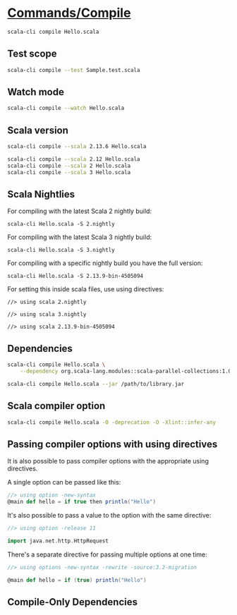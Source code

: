 # [Commands/Compile](https://scala-cli.virtuslab.org/docs/commands/compile)

```bash
scala-cli compile Hello.scala
```

## Test scope

```bash
scala-cli compile --test Sample.test.scala
```

## Watch mode

```bash
scala-cli compile --watch Hello.scala
```

## Scala version

```bash
scala-cli compile --scala 2.13.6 Hello.scala
```

```bash
scala-cli compile --scala 2.12 Hello.scala
scala-cli compile --scala 2 Hello.scala
scala-cli compile --scala 3 Hello.scala
```

## Scala Nightlies

For compiling with the latest Scala 2 nightly build:

`scala-cli Hello.scala -S 2.nightly`

For compiling with the latest Scala 3 nightly build:

`scala-cli Hello.scala -S 3.nightly`

For compiling with a specific nightly build you have the full version:


`scala-cli Hello.scala -S 2.13.9-bin-4505094`

For setting this inside scala files, use using directives:

```text
//> using scala 2.nightly

//> using scala 3.nightly

//> using scala 2.13.9-bin-4505094
```

## Dependencies

```bash
scala-cli compile Hello.scala \
    --dependency org.scala-lang.modules::scala-parallel-collections:1.0.4
```


```bash
scala-cli compile Hello.scala --jar /path/to/library.jar
```

## Scala compiler option

```bash
scala-cli compile Hello.scala -O -deprecation -O -Xlint::infer-any
```

## Passing compiler options with using directives

It is also possible to pass compiler options with the appropriate using directives.

A single option can be passed like this:

```scala
//> using option -new-syntax
@main def hello = if true then println("Hello")
```

It's also possible to pass a value to the option with the same directive:

```scala
//> using option -release 11

import java.net.http.HttpRequest
```

There's a separate directive for passing multiple options at one time:

```scala
//> using options -new-syntax -rewrite -source:3.2-migration

@main def hello = if (true) println("Hello")
```

## Compile-Only Dependencies

